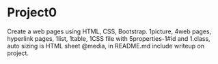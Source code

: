 # Project0
Create a web pages using HTML, CSS, Bootstrap. 1picture, 4web pages, hyperlink pages, 1list, 1table, 1CSS file with 5properties-1#id and 1.class, auto sizing is HTML sheet @media, in README.md include writeup on project.
